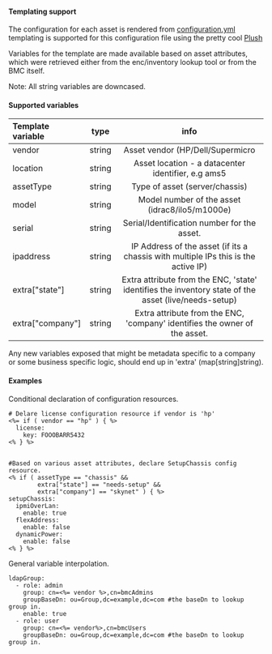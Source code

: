 #### Templating support
The configuration for each asset is rendered from [configuration.yml](../master/cfg/configuration.yml)
templating is supported for this configuration file using the pretty cool [Plush](https://github.com/gobuffalo/plush/)


Variables for the template are made available based on asset attributes,
which were retrieved either from the enc/inventory lookup tool or from the BMC itself.

Note: All string variables are downcased.

#### Supported variables

Template variable   |    type   | info                 |
:-----------------  | :-------: | :------------------: |
vendor              |   string  | Asset vendor (HP/Dell/Supermicro |
location            |   string  | Asset location - a datacenter identifier, e.g ams5 |
assetType           |   string  | Type of asset (server/chassis)                     |
model               |   string  | Model number of the asset (idrac8/ilo5/m1000e)     |
serial              |   string  | Serial/Identification number for the asset.        |
ipaddress           |   string  | IP Address of the asset (if its a chassis with multiple IPs this is the active IP)                  |
extra["state"]      |   string  | Extra attribute from the ENC, 'state' identifies the inventory state of the asset (live/needs-setup)|
extra["company"]    |   string  | Extra attribute from the ENC, 'company' identifies the owner of the asset.                          |

Any new variables exposed that might be metadata specific to a company or some business specific logic, 
should end up in 'extra' (map[string]string).

#### Examples

Conditional declaration of configuration resources.
```
# Delare license configuration resource if vendor is 'hp'
<%= if ( vendor == "hp" ) { %>
  license:
    key: FOOOBARR5432
<% } %>


#Based on various asset attributes, declare SetupChassis config resource.
<% if ( assetType == "chassis" &&
        extra["state"] == "needs-setup" &&
        extra["company"] == "skynet" ) { %>
setupChassis:
  ipmiOverLan:
    enable: true
  flexAddress:
    enable: false
  dynamicPower:
    enable: false
<% } %>
```

General variable interpolation.
```
ldapGroup:
  - role: admin
    group: cn=<%= vendor %>,cn=bmcAdmins
    groupBaseDn: ou=Group,dc=example,dc=com #the baseDn to lookup group in.
    enable: true
  - role: user
    group: cn=<%= vendor%>,cn=bmcUsers
    groupBaseDn: ou=Group,dc=example,dc=com #the baseDn to lookup group in.
```




